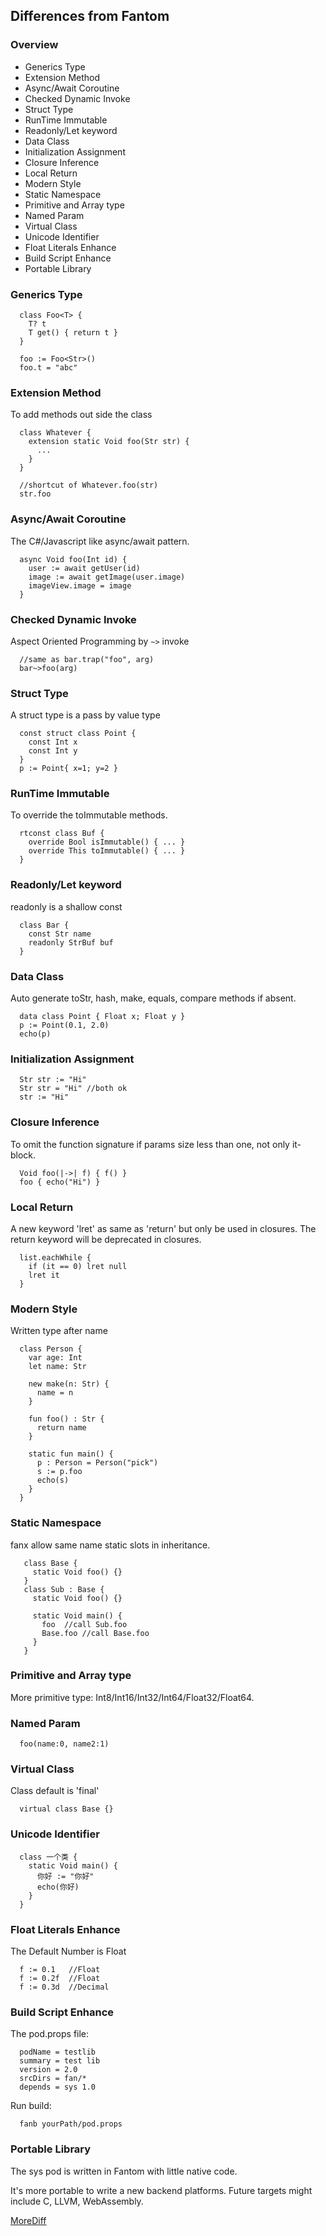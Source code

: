 
## Differences from Fantom ##

### Overview ###

- Generics Type
- Extension Method
- Async/Await Coroutine
- Checked Dynamic Invoke
- Struct Type
- RunTime Immutable
- Readonly/Let keyword
- Data Class
- Initialization Assignment
- Closure Inference
- Local Return
- Modern Style
- Static Namespace
- Primitive and Array type
- Named Param
- Virtual Class
- Unicode Identifier
- Float Literals Enhance
- Build Script Enhance
- Portable Library


### Generics Type ###
```
  class Foo<T> {
    T? t
    T get() { return t }
  }

  foo := Foo<Str>()
  foo.t = "abc"
```

### Extension Method ###
To add methods out side the class
```
  class Whatever {
    extension static Void foo(Str str) {
      ...
    }
  }

  //shortcut of Whatever.foo(str)
  str.foo
```

### Async/Await Coroutine ###
The C#/Javascript like async/await pattern.
```
  async Void foo(Int id) {
    user := await getUser(id)
    image := await getImage(user.image)
    imageView.image = image
  }
```

### Checked Dynamic Invoke ###
Aspect Oriented Programming by `~>` invoke
```
  //same as bar.trap("foo", arg)
  bar~>foo(arg)
```

### Struct Type ###
A struct type is a pass by value type
```
  const struct class Point {
    const Int x
    const Int y
  }
  p := Point{ x=1; y=2 }
```

### RunTime Immutable ###
To override the toImmutable methods.
```
  rtconst class Buf {
    override Bool isImmutable() { ... }
    override This toImmutable() { ... }
  }
```

### Readonly/Let keyword ###
readonly is a shallow const
```
  class Bar {
    const Str name
    readonly StrBuf buf
  }
```

### Data Class ###
Auto generate toStr, hash, make, equals, compare methods if absent.
```
  data class Point { Float x; Float y }
  p := Point(0.1, 2.0)
  echo(p)
```

### Initialization Assignment ###
```
  Str str := "Hi"
  Str str = "Hi" //both ok
  str := "Hi"
```

### Closure Inference ###
To omit the function signature if params size less than one, not only it-block.
```
  Void foo(|->| f) { f() }
  foo { echo("Hi") }
```

### Local Return ###
A new keyword 'lret' as same as 'return' but only be used in closures.
The return keyword will be deprecated in closures.
```
  list.eachWhile {
    if (it == 0) lret null
    lret it
  }
```

### Modern Style
Written type after name
```
  class Person {
    var age: Int
    let name: Str

    new make(n: Str) {
      name = n
    }

    fun foo() : Str {
      return name
    }

    static fun main() {
      p : Person = Person("pick")
      s := p.foo
      echo(s)
    }
  }
```

### Static Namespace ###
fanx allow same name static slots in inheritance.
```
   class Base {
     static Void foo() {}
   }
   class Sub : Base {
     static Void foo() {}

     static Void main() {
       foo  //call Sub.foo
       Base.foo //call Base.foo
     }
   }
```

### Primitive and Array type ###

More primitive type: Int8/Int16/Int32/Int64/Float32/Float64.

### Named Param ###

```
  foo(name:0, name2:1)
```

### Virtual Class ###
Class default is 'final'
```
  virtual class Base {}
```

### Unicode Identifier ###
```
  class 一个类 {
    static Void main() {
      你好 := "你好"
      echo(你好)
    }
  }
```

### Float Literals Enhance ###
The Default Number is Float
```
  f := 0.1   //Float
  f := 0.2f  //Float
  f := 0.3d  //Decimal
```


### Build Script Enhance ###
The pod.props file:
```
  podName = testlib
  summary = test lib
  version = 2.0
  srcDirs = fan/*
  depends = sys 1.0
```
Run build:
```
  fanb yourPath/pod.props
```

### Portable Library ###
The sys pod is written in Fantom with little native code.

It's more portable to write a new backend platforms.
Future targets might include C, LLVM, WebAssembly.

[MoreDiff](https://github.com/chunquedong/fanx/blob/master/doc/MoreDiff.md)


